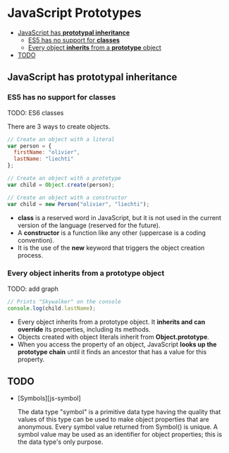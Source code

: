 # JavaScript Prototypes

<!-- slide-include ../../BANNER.md -->

<!-- START doctoc generated TOC please keep comment here to allow auto update -->
<!-- DON'T EDIT THIS SECTION, INSTEAD RE-RUN doctoc TO UPDATE -->


- [JavaScript has **prototypal inheritance**](#javascript-has-prototypal-inheritance)
  - [ES5 has no support for **classes**](#es5-has-no-support-for-classes)
  - [Every object **inherits** from a **prototype** object](#every-object-inherits-from-a-prototype-object)
- [TODO](#todo)

<!-- END doctoc generated TOC please keep comment here to allow auto update -->



## JavaScript has **prototypal inheritance**

<!-- slide-front-matter class: center, middle -->



### ES5 has no support for **classes**

TODO: ES6 classes

There are 3 ways to create objects.

```js
// Create an object with a literal
var person = {
  firstName: "olivier",
  lastName: "liechti"
};

// Create an object with a prototype
var child = Object.create(person);

// Create an object with a constructor
var child = new Person("olivier", "liechti");
```

* **class** is a reserved word in JavaScript, but it is not used in the current version of the language (reserved for the future).
* A **constructor** is a function like any other (uppercase is a coding convention).
* It is the use of the **new** keyword that triggers the object creation process.



### Every object **inherits** from a **prototype** object

TODO: add graph

```js
// Prints "Skywalker" on the console
console.log(child.lastName);
```

* Every object inherits from a prototype object. It **inherits and can override** its properties, including its methods.
* Objects created with object literals inherit from **Object.prototype**.
* When you access the property of an object, JavaScript **looks up the prototype chain** until it finds an ancestor that has a value for this property.



## TODO

* [Symbols][js-symbol]

  The data type "symbol" is a primitive data type having the quality that values of this type can be used to make object properties that are anonymous.
  Every symbol value returned from Symbol() is unique.  A symbol value may be used as an identifier for object properties; this is the data type's only purpose.
